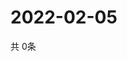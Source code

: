 # 2022-02-05
  共 0条

  <!-- BEGIN -->
  <!-- 最后更新时间Sat Feb 05 2022 10:02:33 GMT+0000 (Coordinated Universal Time) -->
  
  <!-- END -->
  
  